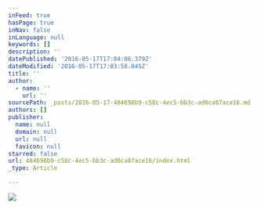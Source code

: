 ```yaml
---
inFeed: true
hasPage: true
inNav: false
inLanguage: null
keywords: []
description: ''
datePublished: '2016-05-17T17:04:06.379Z'
dateModified: '2016-05-17T17:03:58.845Z'
title: ''
author:
  - name: ''
    url: ''
sourcePath: _posts/2016-05-17-484698b9-c58c-4ec5-bb3c-ad6ca07ace16.md
authors: []
publisher:
  name: null
  domain: null
  url: null
  favicon: null
starred: false
url: 484698b9-c58c-4ec5-bb3c-ad6ca07ace16/index.html
_type: Article

---
```

![](https://the-grid-user-content.s3-us-west-2.amazonaws.com/54513fbe-77f8-4d04-b0bd-7b693a89bedb.jpg)